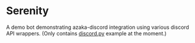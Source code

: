 # Serenity
A demo bot demonstrating azaka-discord integration using various discord API wrappers. (Only contains [discord.py](https://pypi.org/project/discord.py)
example at the moment.)
